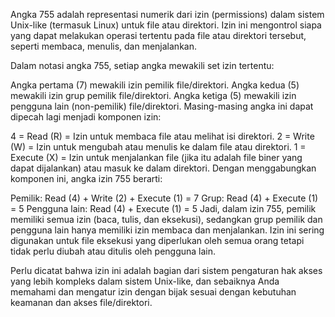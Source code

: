 
Angka 755 adalah representasi numerik dari izin (permissions) dalam sistem Unix-like (termasuk Linux) untuk file atau direktori. Izin ini mengontrol siapa yang dapat melakukan operasi tertentu pada file atau direktori tersebut, seperti membaca, menulis, dan menjalankan.

Dalam notasi angka 755, setiap angka mewakili set izin tertentu:

Angka pertama (7) mewakili izin pemilik file/direktori.
Angka kedua (5) mewakili izin grup pemilik file/direktori.
Angka ketiga (5) mewakili izin pengguna lain (non-pemilik) file/direktori.
Masing-masing angka ini dapat dipecah lagi menjadi komponen izin:

4 = Read (R) = Izin untuk membaca file atau melihat isi direktori.
2 = Write (W) = Izin untuk mengubah atau menulis ke dalam file atau direktori.
1 = Execute (X) = Izin untuk menjalankan file (jika itu adalah file biner yang dapat dijalankan) atau masuk ke dalam direktori.
Dengan menggabungkan komponen ini, angka izin 755 berarti:

Pemilik: Read (4) + Write (2) + Execute (1) = 7
Grup: Read (4) + Execute (1) = 5
Pengguna lain: Read (4) + Execute (1) = 5
Jadi, dalam izin 755, pemilik memiliki semua izin (baca, tulis, dan eksekusi), sedangkan grup pemilik dan pengguna lain hanya memiliki izin membaca dan menjalankan. Izin ini sering digunakan untuk file eksekusi yang diperlukan oleh semua orang tetapi tidak perlu diubah atau ditulis oleh pengguna lain.

Perlu dicatat bahwa izin ini adalah bagian dari sistem pengaturan hak akses yang lebih kompleks dalam sistem Unix-like, dan sebaiknya Anda memahami dan mengatur izin dengan bijak sesuai dengan kebutuhan keamanan dan akses file/direktori.